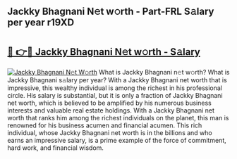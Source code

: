 ## Jackky Bhagnani N𝚎t w𝚘rth - Part-FRL S𝚊lary per year r19XD

# <h2><a href="http://gc1pld.nevu.top/?p=Jackky+Bhagnani">🔗 👉🔴 Jackky Bhagnani N𝚎t w𝚘rth - S𝚊lary</a></h2>

[![Jackky Bhagnani N𝚎t W𝚘rth](https://i.imgur.com/Oavwk0R.jpeg)](http://gc1pld.nevu.top/?p=Jackky+Bhagnani)
What is Jackky Bhagnani n𝚎t w𝚘rth? What is Jackky Bhagnani s𝚊lary per year?
With a Jackky Bhagnani net worth that is impressive, this wealthy individual is among the richest in his professional circle. His salary is substantial, but it is only a fraction of Jackky Bhagnani net worth, which is believed to be amplified by his numerous business interests and valuable real estate holdings. With a Jackky Bhagnani net worth that ranks him among the richest individuals on the planet, this man is renowned for his business acumen and financial acumen. This rich individual, whose Jackky Bhagnani net worth is in the billions and who earns an impressive salary, is a prime example of the force of commitment, hard work, and financial wisdom.
